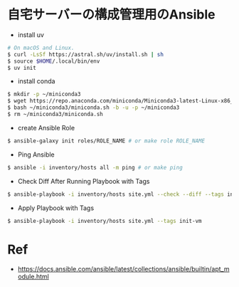 # 自宅サーバーの構成管理用のAnsible

- install uv

```sh
# On macOS and Linux.
$ curl -LsSf https://astral.sh/uv/install.sh | sh
$ source $HOME/.local/bin/env
$ uv init
```

- install conda

```sh
$ mkdir -p ~/miniconda3
$ wget https://repo.anaconda.com/miniconda/Miniconda3-latest-Linux-x86_64.sh -O ~/miniconda3/miniconda.sh
$ bash ~/miniconda3/miniconda.sh -b -u -p ~/miniconda3
$ rm ~/miniconda3/miniconda.sh
```

- create Ansible Role

```sh
$ ansible-galaxy init roles/ROLE_NAME # or make role ROLE_NAME
```

- Ping Ansible

```sh
$ ansible -i inventory/hosts all -m ping # or make ping
```

- Check Diff After Running Playbook with Tags

```sh
$ ansible-playbook -i inventory/hosts site.yml --check --diff --tags init-vm
```

- Apply Playbook with Tags

```sh
$ ansible-playbook -i inventory/hosts site.yml --tags init-vm
```

# Ref

- https://docs.ansible.com/ansible/latest/collections/ansible/builtin/apt_module.html

